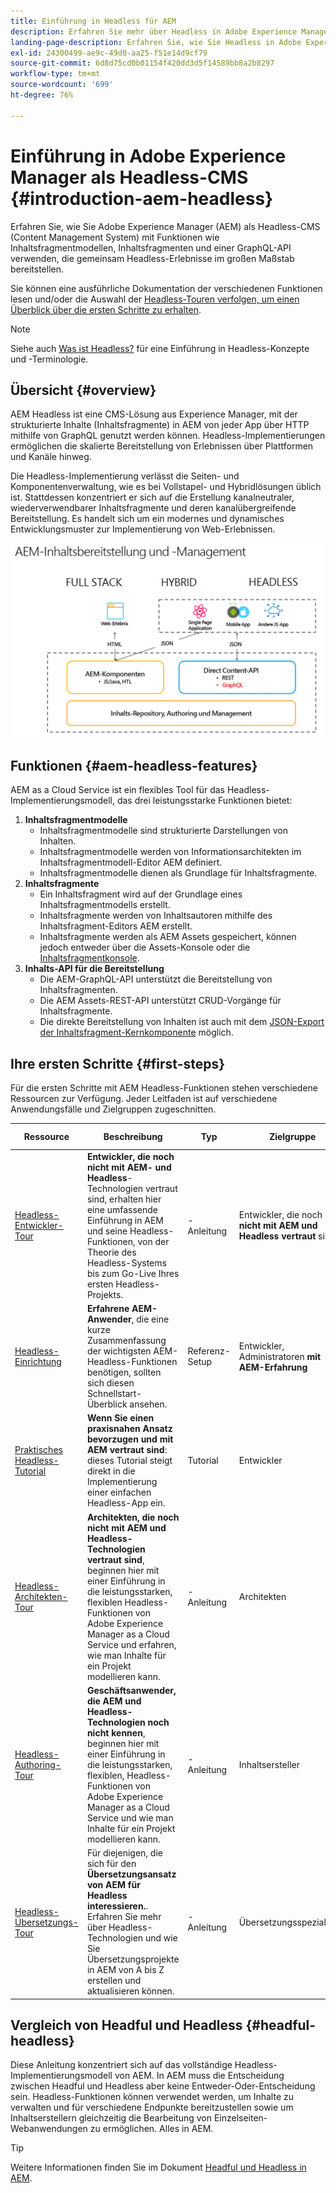 ```yaml
---
title: Einführung in Headless für AEM
description: Erfahren Sie mehr über Headless in Adobe Experience Manager (AEM) durch eine Mischung aus umfangreicher Dokumentation und Headless-Videos. Erfahren Sie, wie Funktionen wie Inhaltsfragmentmodelle, Inhaltsfragmente und eine GraphQL-API verwendet werden, um Headless-Erlebnisse zu nutzen.
landing-page-description: Erfahren Sie, wie Sie Headless in Adobe Experience Manager as a Cloud Service verwenden und verwalten können.
exl-id: 24300499-ae9c-49d0-aa25-f51e14d9cf79
source-git-commit: 6d8d75cd0b01154f420dd3d5f14589bb8a2b8297
workflow-type: tm+mt
source-wordcount: '699'
ht-degree: 76%

---
```



# Einführung in Adobe Experience Manager als Headless-CMS {#introduction-aem-headless}

Erfahren Sie, wie Sie Adobe Experience Manager (AEM) als Headless-CMS (Content Management System) mit Funktionen wie Inhaltsfragmentmodellen, Inhaltsfragmenten und einer GraphQL-API verwenden, die gemeinsam Headless-Erlebnisse im großen Maßstab bereitstellen.

Sie können eine ausführliche Dokumentation der verschiedenen Funktionen lesen und/oder die Auswahl der [Headless-Touren verfolgen, um einen Überblick über die ersten Schritte zu erhalten](#first-steps).

>[!NOTE]
>
>Siehe auch [Was ist Headless?](/help/headless/what-is-headless.md) für eine Einführung in Headless-Konzepte und -Terminologie.

## Übersicht {#overview}

AEM Headless ist eine CMS-Lösung aus Experience Manager, mit der strukturierte Inhalte (Inhaltsfragmente) in AEM von jeder App über HTTP mithilfe von GraphQL genutzt werden können. Headless-Implementierungen ermöglichen die skalierte Bereitstellung von Erlebnissen über Plattformen und Kanäle hinweg.

Die Headless-Implementierung verlässt die Seiten- und Komponentenverwaltung, wie es bei Vollstapel- und Hybridlösungen üblich ist. Stattdessen konzentriert er sich auf die Erstellung kanalneutraler, wiederverwendbarer Inhaltsfragmente und deren kanalübergreifende Bereitstellung. Es handelt sich um ein modernes und dynamisches Entwicklungsmuster zur Implementierung von Web-Erlebnissen.

![AEM-Implementierungsmodelle](assets/aem-implementation-models.png)

## Funktionen {#aem-headless-features}

AEM as a Cloud Service ist ein flexibles Tool für das Headless-Implementierungsmodell, das drei leistungsstarke Funktionen bietet:

1. **Inhaltsfragmentmodelle**
   * Inhaltsfragmentmodelle sind strukturierte Darstellungen von Inhalten.
   * Inhaltsfragmentmodelle werden von Informationsarchitekten im Inhaltsfragmentmodell-Editor AEM definiert.
   * Inhaltsfragmentmodelle dienen als Grundlage für Inhaltsfragmente.
1. **Inhaltsfragmente**
   * Ein Inhaltsfragment wird auf der Grundlage eines Inhaltsfragmentmodells erstellt.
   * Inhaltsfragmente werden von Inhaltsautoren mithilfe des Inhaltsfragment-Editors AEM erstellt.
   * Inhaltsfragmente werden als AEM Assets gespeichert, können jedoch entweder über die Assets-Konsole oder die [Inhaltsfragmentkonsole](/help/sites-cloud/administering/content-fragments/content-fragments-console.md).
1. **Inhalts-API für die Bereitstellung**
   * Die AEM-GraphQL-API unterstützt die Bereitstellung von Inhaltsfragmenten.
   * Die AEM Assets-REST-API unterstützt CRUD-Vorgänge für Inhaltsfragmente.
   * Die direkte Bereitstellung von Inhalten ist auch mit dem [JSON-Export der Inhaltsfragment-Kernkomponente](https://experienceleague.adobe.com/docs/experience-manager-core-components/using/components/content-fragment-component.html?lang=de) möglich.

## Ihre ersten Schritte {#first-steps}

Für die ersten Schritte mit AEM Headless-Funktionen stehen verschiedene Ressourcen zur Verfügung. Jeder Leitfaden ist auf verschiedene Anwendungsfälle und Zielgruppen zugeschnitten.

| Ressource | Beschreibung | Typ | Zielgruppe | Schätzung Zeit |
|---|---|---|---|---|
| [Headless-Entwickler-Tour](/help/journey-headless/developer/overview.md) | **Entwickler, die noch nicht mit AEM- und Headless**-Technologien vertraut sind, erhalten hier eine umfassende Einführung in AEM und seine Headless-Funktionen, von der Theorie des Headless-Systems bis zum Go-Live Ihres ersten Headless-Projekts. | -Anleitung | Entwickler, die noch **nicht mit AEM und Headless vertraut** sind | 1 Stunde |
| [Headless-Einrichtung](/help/headless/setup/introduction.md) | **Erfahrene AEM-Anwender**, die eine kurze Zusammenfassung der wichtigsten AEM-Headless-Funktionen benötigen, sollten sich diesen Schnellstart-Überblick ansehen. | Referenz-Setup | Entwickler, Administratoren **mit AEM-Erfahrung** | 20 Minuten |
| [Praktisches Headless-Tutorial](https://experienceleague.adobe.com/docs/experience-manager-learn/getting-started-with-aem-headless/graphql/multi-step/overview.html?lang=de) | **Wenn Sie einen praxisnahen Ansatz bevorzugen und mit AEM vertraut sind**: dieses Tutorial steigt direkt in die Implementierung einer einfachen Headless-App ein. | Tutorial | Entwickler | 2 Stunden |
| [Headless-Architekten-Tour](/help/journey-headless/architect/overview.md) | **Architekten, die noch nicht mit AEM und Headless-Technologien vertraut sind**, beginnen hier mit einer Einführung in die leistungsstarken, flexiblen Headless-Funktionen von Adobe Experience Manager as a Cloud Service und erfahren, wie man Inhalte für ein Projekt modellieren kann. | -Anleitung | Architekten | 1 Stunde |
| [Headless-Authoring-Tour](/help/journey-headless/author/overview.md) | **Geschäftsanwender, die AEM und Headless-Technologien noch nicht kennen**, beginnen hier mit einer Einführung in die leistungsstarken, flexiblen, Headless-Funktionen von Adobe Experience Manager as a Cloud Service und wie man Inhalte für ein Projekt modellieren kann. | -Anleitung | Inhaltsersteller | 1 Stunde |
| [Headless-Übersetzungs-Tour](/help/journey-headless/translation/overview.md) | Für diejenigen, die sich für den **Übersetzungsansatz von AEM für Headless interessieren.**. Erfahren Sie mehr über Headless-Technologien und wie Sie Übersetzungsprojekte in AEM von A bis Z erstellen und aktualisieren können. | -Anleitung | Übersetzungsspezialisten | 1 Stunde |

## Vergleich von Headful und Headless {#headful-headless}

Diese Anleitung konzentriert sich auf das vollständige Headless-Implementierungsmodell von AEM. In AEM muss die Entscheidung zwischen Headful und Headless aber keine Entweder-Oder-Entscheidung sein. Headless-Funktionen können verwendet werden, um Inhalte zu verwalten und für verschiedene Endpunkte bereitzustellen sowie um Inhaltserstellern gleichzeitig die Bearbeitung von Einzelseiten-Webanwendungen zu ermöglichen. Alles in AEM.

>[!TIP]
>
>Weitere Informationen finden Sie im Dokument [Headful und Headless in AEM](/help/implementing/developing/headful-headless.md).